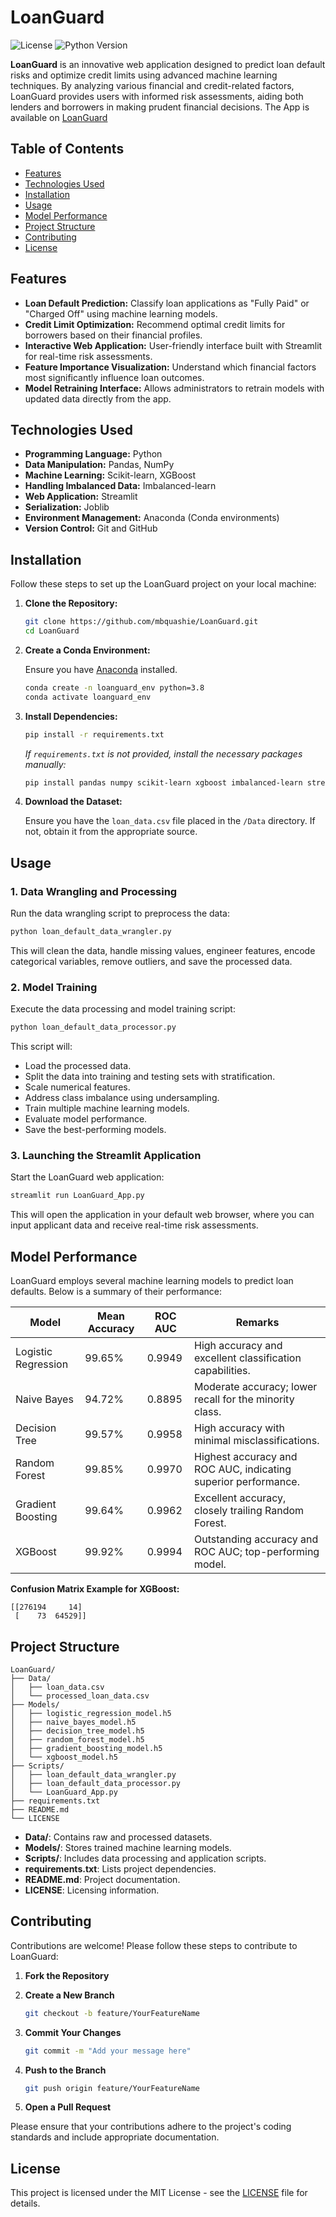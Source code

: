 # LoanGuard

![License](https://img.shields.io/badge/license-MIT-blue.svg)
![Python Version](https://img.shields.io/badge/python-3.8%2B-blue.svg)

**LoanGuard** is an innovative web application designed to predict loan default risks and optimize credit limits using advanced machine learning techniques. By analyzing various financial and credit-related factors, LoanGuard provides users with informed risk assessments, aiding both lenders and borrowers in making prudent financial decisions. The App is available on [LoanGuard](https://loanguard.streamlit.app)

## Table of Contents

- [Features](#features)
- [Technologies Used](#technologies-used)
- [Installation](#installation)
- [Usage](#usage)
- [Model Performance](#model-performance)
- [Project Structure](#project-structure)
- [Contributing](#contributing)
- [License](#license)


## Features

- **Loan Default Prediction:** Classify loan applications as "Fully Paid" or "Charged Off" using machine learning models.
- **Credit Limit Optimization:** Recommend optimal credit limits for borrowers based on their financial profiles.
- **Interactive Web Application:** User-friendly interface built with Streamlit for real-time risk assessments.
- **Feature Importance Visualization:** Understand which financial factors most significantly influence loan outcomes.
- **Model Retraining Interface:** Allows administrators to retrain models with updated data directly from the app.

## Technologies Used

- **Programming Language:** Python
- **Data Manipulation:** Pandas, NumPy
- **Machine Learning:** Scikit-learn, XGBoost
- **Handling Imbalanced Data:** Imbalanced-learn
- **Web Application:** Streamlit
- **Serialization:** Joblib
- **Environment Management:** Anaconda (Conda environments)
- **Version Control:** Git and GitHub

## Installation

Follow these steps to set up the LoanGuard project on your local machine:

1. **Clone the Repository:**

   ```bash
   git clone https://github.com/mbquashie/LoanGuard.git
   cd LoanGuard
   ```

2. **Create a Conda Environment:**

   Ensure you have [Anaconda](https://www.anaconda.com/products/distribution) installed.

   ```bash
   conda create -n loanguard_env python=3.8
   conda activate loanguard_env
   ```

3. **Install Dependencies:**

   ```bash
   pip install -r requirements.txt
   ```

   *If `requirements.txt` is not provided, install the necessary packages manually:*

   ```bash
   pip install pandas numpy scikit-learn xgboost imbalanced-learn streamlit joblib
   ```

4. **Download the Dataset:**

   Ensure you have the `loan_data.csv` file placed in the `/Data` directory. If not, obtain it from the appropriate source.

## Usage

### 1. **Data Wrangling and Processing**

Run the data wrangling script to preprocess the data:

```bash
python loan_default_data_wrangler.py
```

This will clean the data, handle missing values, engineer features, encode categorical variables, remove outliers, and save the processed data.

### 2. **Model Training**

Execute the data processing and model training script:

```bash
python loan_default_data_processor.py
```

This script will:

- Load the processed data.
- Split the data into training and testing sets with stratification.
- Scale numerical features.
- Address class imbalance using undersampling.
- Train multiple machine learning models.
- Evaluate model performance.
- Save the best-performing models.

### 3. **Launching the Streamlit Application**

Start the LoanGuard web application:

```bash
streamlit run LoanGuard_App.py
```

This will open the application in your default web browser, where you can input applicant data and receive real-time risk assessments.

## Model Performance

LoanGuard employs several machine learning models to predict loan defaults. Below is a summary of their performance:

| **Model**           | **Mean Accuracy** | **ROC AUC** | **Remarks**                                                                 |
|---------------------|--------------------|-------------|-----------------------------------------------------------------------------|
| Logistic Regression | 99.65%             | 0.9949      | High accuracy and excellent classification capabilities.                   |
| Naive Bayes         | 94.72%             | 0.8895      | Moderate accuracy; lower recall for the minority class.                    |
| Decision Tree       | 99.57%             | 0.9958      | High accuracy with minimal misclassifications.                              |
| Random Forest       | 99.85%             | 0.9970      | Highest accuracy and ROC AUC, indicating superior performance.             |
| Gradient Boosting   | 99.64%             | 0.9962      | Excellent accuracy, closely trailing Random Forest.                        |
| XGBoost             | 99.92%             | 0.9994      | Outstanding accuracy and ROC AUC; top-performing model.                    |

**Confusion Matrix Example for XGBoost:**

```
[[276194     14]
 [    73  64529]]
```

## Project Structure

```
LoanGuard/
├── Data/
│   ├── loan_data.csv
│   └── processed_loan_data.csv
├── Models/
│   ├── logistic_regression_model.h5
│   ├── naive_bayes_model.h5
│   ├── decision_tree_model.h5
│   ├── random_forest_model.h5
│   ├── gradient_boosting_model.h5
│   └── xgboost_model.h5
├── Scripts/
│   ├── loan_default_data_wrangler.py
│   ├── loan_default_data_processor.py
│   └── LoanGuard_App.py
├── requirements.txt
├── README.md
└── LICENSE
```

- **Data/**: Contains raw and processed datasets.
- **Models/**: Stores trained machine learning models.
- **Scripts/**: Includes data processing and application scripts.
- **requirements.txt**: Lists project dependencies.
- **README.md**: Project documentation.
- **LICENSE**: Licensing information.

## Contributing

Contributions are welcome! Please follow these steps to contribute to LoanGuard:

1. **Fork the Repository**

2. **Create a New Branch**

   ```bash
   git checkout -b feature/YourFeatureName
   ```

3. **Commit Your Changes**

   ```bash
   git commit -m "Add your message here"
   ```

4. **Push to the Branch**

   ```bash
   git push origin feature/YourFeatureName
   ```

5. **Open a Pull Request**

Please ensure that your contributions adhere to the project's coding standards and include appropriate documentation.

## License

This project is licensed under the MIT License - see the [LICENSE](LICENSE) file for details.


